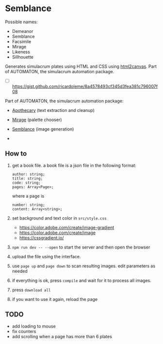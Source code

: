 # Semblance

Possible names:

-   Demeanor
-   Semblance
-   Facsimile
-   Mirage
-   Likeness
-   Sillhouette

Generates simulacrum plates using HTML and CSS using [html2canvas](https://html2canvas.hertzen.com/). Part of AUTOMATON, the simulacrum automation package.

-   [ ] https://gist.github.com/ricardoleme/8a4578493cf345d3fea381c796007f08

Part of AUTOMATON, the simulacrum automation package:

-   [Apothecary](https://github.com/noah-art3mis/apothecary) (text extraction and cleanup)
-   [Mirage](https://github.com/noah-art3mis/mirage) (palette chooser)
-   [Semblance](https://github.com/noah-art3mis/semblance) (image generation)

-

## How to

1.  get a book file. a book file is a json file in the following format:

        author: string;
        title: string;
        code: string;
        pages: Array<Page>;

    where a page is

        number: string;
        content: Array<string>;

1.  set background and text color in `src/style.css`
    -   https://color.adobe.com/create/image-gradient
    -   https://color.adobe.com/create/image
    -   https://cssgradient.io/
1.  `npm run dev -- --open` to start the server and then open the browser
1.  upload the file using the interface.
1.  use `page up` and `page down` to scan resulting images. edit parameters as needed
1.  if everything is ok, press `compile` and wait for it to process all images.
1.  press `download all`
1.  if you want to use it again, reload the page

## TODO

-   add loading to mouse
-   fix counters
-   add scrolling when a page has more than 6 plates
